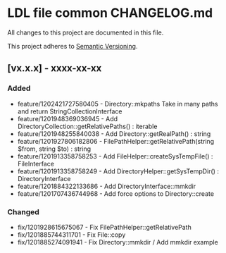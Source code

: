 # LDL file common CHANGELOG.md

All changes to this project are documented in this file.

This project adheres to [Semantic Versioning](https://semver.org/spec/v2.0.0.html).

## [vx.x.x] - xxxx-xx-xx

### Added

- feature/1202421727580405 - Directory::mkpaths Take in many paths and return StringCollectionInterface
- feature/1201948369036945 - Add DirectoryCollection::getRelativePaths() : iterable
- feature/1201948255840038 - Add Directory::getRealPath() : string
- feature/1201927806182806 - FilePathHelper::getRelativePath(string $from, string $to) : string
- feature/1201913358758253 - Add FileHelper::createSysTempFile() : FileInterface
- feature/1201913358758249 - Add DirectoryHelper::getSysTempDir() : DirectoryInterface
- feature/1201884322133686 - Add DirectoryInterface::mmkdir
- feature/1201707436744968 - Add force options to Directory::create


### Changed

- fix/1201928615675067 - Fix FilePathHelper::getRelativePath
- fix/1201885744311701 - Fix File::copy
- fix/1201885274091941 - Fix Directory::mmkdir / Add mmkdir example
